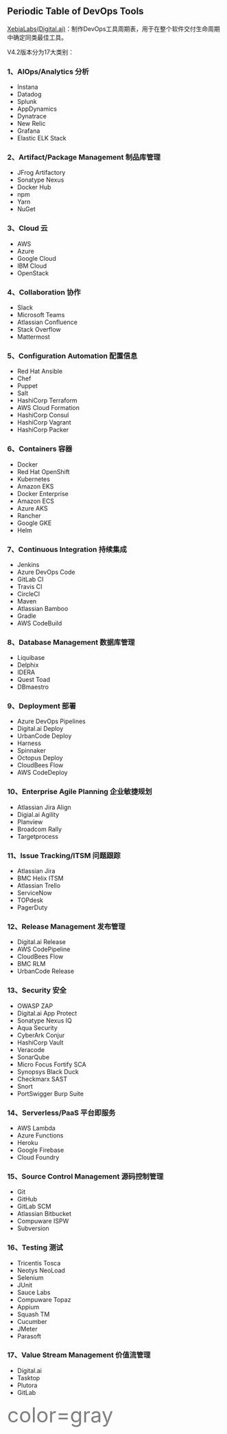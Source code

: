 ## Periodic Table of DevOps Tools

[XebiaLabs(Digital.ai)](https://digital.ai/periodic-table-of-devops-tools#rd)：制作DevOps工具周期表，用于在整个软件交付生命周期中确定同类最佳工具。

V4.2版本分为17大类别：

### 1、AIOps/Analytics 分析
* Instana
* Datadog
* Splunk
* AppDynamics
* Dynatrace
* New Relic
* Grafana
* Elastic ELK Stack

### 2、Artifact/Package Management 制品库管理
* JFrog Artifactory
* Sonatype Nexus
* Docker Hub
* npm
* Yarn
* NuGet

### 3、Cloud 云
* AWS
* Azure
* Google Cloud
* IBM Cloud
* OpenStack

### 4、Collaboration 协作
* Slack
* Microsoft Teams
* Atlassian Confluence
* Stack Overflow
* Mattermost

### 5、Configuration Automation 配置信息
* Red Hat Ansible
* Chef
* Puppet
* Salt
* HashiCorp Terraform
* AWS Cloud Formation
* HashiCorp Consul
* HashiCorp Vagrant
* HashiCorp Packer

### 6、Containers 容器
* Docker
* Red Hat OpenShift
* Kubernetes
* Amazon EKS
* Docker Enterprise
* Amazon ECS
* Azure AKS
* Rancher
* Google GKE
* Helm

### 7、Continuous Integration 持续集成
* Jenkins
* Azure DevOps Code
* GitLab CI
* Travis CI
* CircleCI
* Maven
* Atlassian Bamboo
* Gradle
* AWS CodeBuild

### 8、Database Management 数据库管理
* Liquibase
* Delphix
* IDERA
* Quest Toad
* DBmaestro

### 9、Deployment 部署
* Azure DevOps Pipelines
* Digital.ai Deploy
* UrbanCode Deploy
* Harness
* Spinnaker
* Octopus Deploy
* CloudBees Flow
* AWS CodeDeploy

### 10、Enterprise Agile Planning 企业敏捷规划
* Atlassian Jira Align
* Digial.ai Agility
* Planview
* Broadcom Rally
* Targetprocess

### 11、Issue Tracking/ITSM  问题跟踪
* Atlassian Jira
* BMC Helix ITSM
* Atlassian Trello
* ServiceNow
* TOPdesk
* PagerDuty

### 12、Release Management 发布管理
* Digital.ai Release
* AWS CodePipeline
* CloudBees Flow
* BMC RLM
* UrbanCode Release

### 13、Security 安全
* OWASP ZAP
* Digital.ai App Protect
* Sonatype Nexus IQ
* Aqua Security
* CyberArk Conjur
* HashiCorp Vault
* Veracode
* SonarQube
* Micro Focus Fortify SCA
* Synopsys Black Duck
* Checkmarx SAST
* Snort
* PortSwigger Burp Suite

### 14、Serverless/PaaS 平台即服务
* AWS Lambda
* Azure Functions
* Heroku
* Google Firebase
* Cloud Foundry

### 15、Source Control Management 源码控制管理
* Git
* GitHub
* GitLab SCM
* Atlassian Bitbucket
* Compuware ISPW
* Subversion

### 16、Testing 测试
* Tricentis Tosca
* Neotys NeoLoad
* Selenium
* JUnit
* Sauce Labs
* Compuware Topaz
* Appium
* Squash TM
* Cucumber
* JMeter
* Parasoft

### 17、Value Stream Management 价值流管理
* Digital.ai
* Tasktop
* Plutora
* GitLab

<font color=gray size=72>color=gray</font>
